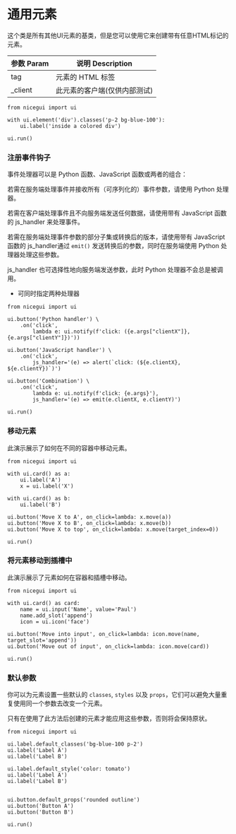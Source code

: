 # 通用元素

这个类是所有其他UI元素的基类，但是您可以使用它来创建带有任意HTML标记的元素。

| 参数 Param | 说明 Description |
| ---------- | ---------------- |
| tag        | 元素的 HTML 标签 |
| _client    | 此元素的客户端(仅供内部测试) |

```python:line-numbers
from nicegui import ui

with ui.element('div').classes('p-2 bg-blue-100'):
    ui.label('inside a colored div')

ui.run()
```

### 注册事件钩子

事件处理器可以是 Python 函数、JavaScript 函数或两者的组合：

若需在服务端处理事件并接收所有（可序列化的）事件参数，请使用 Python 处理器。

若需在客户端处理事件且不向服务端发送任何数据，请使用带有 JavaScript 函数的 js_handler 来处理事件。

若需在服务端处理事件参数的部分子集或转换后的版本，请使用带有 JavaScript 函数的 js_handler通过 `emit()` 发送转换后的参数，同时在服务端使用 Python 处理器处理这些参数。

js_handler 也可选择性地向服务端发送参数，此时 Python 处理器不会总是被调用。

- 可同时指定两种处理器<Badge type="tip" text="^2.18.0" />

```python:line-numbers
from nicegui import ui

ui.button('Python handler') \
    .on('click',
        lambda e: ui.notify(f'click: ({e.args["clientX"]}, {e.args["clientY"]})'))

ui.button('JavaScript handler') \
    .on('click',
        js_handler='(e) => alert(`click: (${e.clientX}, ${e.clientY})`)')

ui.button('Combination') \
    .on('click',
        lambda e: ui.notify(f'click: {e.args}'),
        js_handler='(e) => emit(e.clientX, e.clientY)')

ui.run()
```

### 移动元素

此演示展示了如何在不同的容器中移动元素。

```python:line-numbers
from nicegui import ui

with ui.card() as a:
    ui.label('A')
    x = ui.label('X')

with ui.card() as b:
    ui.label('B')

ui.button('Move X to A', on_click=lambda: x.move(a))
ui.button('Move X to B', on_click=lambda: x.move(b))
ui.button('Move X to top', on_click=lambda: x.move(target_index=0))

ui.run()
```

### 将元素移动到插槽中

此演示展示了元素如何在容器和插槽中移动。

```python:line-numbers
from nicegui import ui

with ui.card() as card:
    name = ui.input('Name', value='Paul')
    name.add_slot('append')
    icon = ui.icon('face')

ui.button('Move into input', on_click=lambda: icon.move(name, target_slot='append'))
ui.button('Move out of input', on_click=lambda: icon.move(card))

ui.run()
```

### 默认参数

你可以为元素设置一些默认的 `classes`, `styles` 以及 `props`，它们可以避免大量重复使用同一个参数去改变一个元素。

只有在使用了此方法后创建的元素才能应用这些参数，否则将会保持原状。

```python:line-numbers
from nicegui import ui

ui.label.default_classes('bg-blue-100 p-2')
ui.label('Label A')
ui.label('Label B')

ui.label.default_style('color: tomato')
ui.label('Label A')
ui.label('Label B')


ui.button.default_props('rounded outline')
ui.button('Button A')
ui.button('Button B')

ui.run()
```